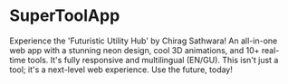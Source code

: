 # SuperToolApp
Experience the 'Futuristic Utility Hub' by Chirag Sathwara! An all-in-one web app with a stunning neon design, cool 3D animations, and 10+ real-time tools. It's fully responsive and multilingual (EN/GU). This isn't just a tool; it's a next-level web experience. Use the future, today!
